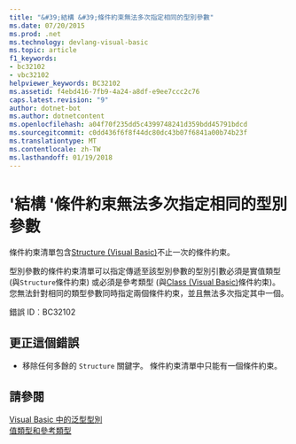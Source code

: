 ```yaml
---
title: "&#39;結構 &#39;條件約束無法多次指定相同的型別參數"
ms.date: 07/20/2015
ms.prod: .net
ms.technology: devlang-visual-basic
ms.topic: article
f1_keywords:
- bc32102
- vbc32102
helpviewer_keywords: BC32102
ms.assetid: f4ebd416-7fb9-4a24-a8df-e9ee7ccc2c76
caps.latest.revision: "9"
author: dotnet-bot
ms.author: dotnetcontent
ms.openlocfilehash: a04f70f235dd5c4399748241d359bdd45791bdcd
ms.sourcegitcommit: c0dd436f6f8f44dc80dc43b07f6841a00b74b23f
ms.translationtype: MT
ms.contentlocale: zh-TW
ms.lasthandoff: 01/19/2018
---
```

# <a name="39structure39-constraint-cannot-be-specified-multiple-times-for-the-same-type-parameter"></a>&#39;結構 &#39;條件約束無法多次指定相同的型別參數
條件約束清單包含[Structure (Visual Basic)](http://msdn.microsoft.com/library/263ce115-ac36-4c05-8cb7-0e0eead5c6d0)不止一次的條件約束。  
  
 型別參數的條件約束清單可以指定傳遞至該型別參數的型別引數必須是實值類型 (與`Structure`條件約束) 或必須是參考類型 (與[Class (Visual Basic)](http://msdn.microsoft.com/library/0777c6e6-46bc-451b-ad70-57b49d4ef4f7)條件約束)。 您無法針對相同的類型參數同時指定兩個條件約束，並且無法多次指定其中一個。  
  
 錯誤 ID︰BC32102  
  
## <a name="to-correct-this-error"></a>更正這個錯誤  
  
-   移除任何多餘的 `Structure` 關鍵字。 條件約束清單中只能有一個條件約束。  
  
## <a name="see-also"></a>請參閱  
 [Visual Basic 中的泛型型別](../../visual-basic/programming-guide/language-features/data-types/generic-types.md)  
 [值類型和參考類型](../../visual-basic/programming-guide/language-features/data-types/value-types-and-reference-types.md)
